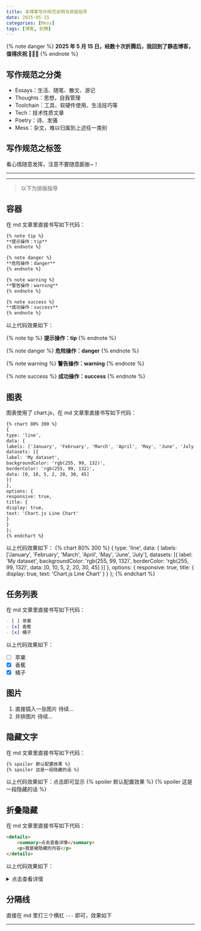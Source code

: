 ```yaml
---
title: 本博客写作规范说明与排版指导
date: 2025-05-15
categories: [Mess]
tags: [博客, 折腾]
---
```


{% note danger %}
**2025 年 5 月 15 日，经数十次折腾后，我回到了静态博客，值得庆祝 🎉🎉🎉**
{% endnote %}

## 写作规范之分类

- Essays：生活、随笔、散文、游记
- Thoughts：思想，自我管理
- Toolchain：工具、软硬件使用、生活技巧等
- Tech：技术性质文章
- Poetry：诗、发骚
- Mess：杂文，难以归属到上述任一类别

## 写作规范之标签

看心情随意发挥，注意不要随意膨胀~！

---
---
> 以下为排版指导

## 容器
在 md 文章里直接书写如下代码：
```html
{% note tip %}
**提示操作：tip**
{% endnote %}

{% note danger %}
**危险操作：danger**
{% endnote %}

{% note warning %}
**警告操作：warning**
{% endnote %}

{% note success %}
**成功操作：success**
{% endnote %}
```
以上代码效果如下：

{% note tip %}
**提示操作：tip**
{% endnote %}

{% note danger %}
**危险操作：danger**
{% endnote %}

{% note warning %}
**警告操作：warning**
{% endnote %}

{% note success %}
**成功操作：success**
{% endnote %}

## 图表
图表使用了 chart.js，在 md 文章里直接书写如下代码：
```html
{% chart 80% 300 %}
{
type: 'line',
data: {
labels: ['January', 'February', 'March', 'April', 'May', 'June', 'July'],
datasets: [{
label: 'My dataset',
backgroundColor: 'rgb(255, 99, 132)',
borderColor: 'rgb(255, 99, 132)',
data: [0, 10, 5, 2, 20, 30, 45]
}]
},
options: {
responsive: true,
title: {
display: true,
text: 'Chart.js Line Chart'
}
}
};
{% endchart %}
```
以上代码效果如下：
{% chart 80% 300 %}
{
type: 'line',
data: {
labels: ['January', 'February', 'March', 'April', 'May', 'June', 'July'],
datasets: [{
label: 'My dataset',
backgroundColor: 'rgb(255, 99, 132)',
borderColor: 'rgb(255, 99, 132)',
data: [0, 10, 5, 2, 20, 30, 45]
}]
},
options: {
responsive: true,
title: {
display: true,
text: 'Chart.js Line Chart'
}
}
};
{% endchart %}

## 任务列表
在 md 文章里直接书写如下代码：
```markdown
- [ ] 苹果
- [x] 香蕉
- [x] 橘子
```
以上代码效果如下：
- [ ] 苹果
- [x] 香蕉
- [x] 橘子

## 图片
1. 直接插入一张图片 
   待续...
2. 并排图片
   待续...

## 隐藏文字
在 md 文章里直接书写如下代码：
```html
{% spoiler 默认配置效果 %}
{% spoiler 这是一段隐藏的话 %}
```
以上代码效果如下：点击即可显示
{% spoiler 默认配置效果 %}
{% spoiler 这是一段隐藏的话 %}

## 折叠隐藏
在 md 文章里直接书写如下代码：
```html
<details>
    <summary>点击查看详情</summary>
    <p>我是被隐藏的内容</p>
</details>
```
以上代码效果如下：
<details>
<summary>点击查看详情</summary>
<p>我是被隐藏的内容</p>
</details>



## 分隔线
直接在 md 里打三个横杠 `---` 即可，效果如下

---